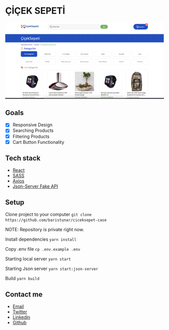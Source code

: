 # ÇİÇEK SEPETİ

<img src="./ciceksepeti-screen.png" />

## Goals

- [x] Responsive Design
- [x] Searching Products
- [x] Filtering Products
- [x] Cart Button Functionality

## Tech stack

* [React](https://en.reactjs.org/)
* [SASS](https://sass-lang.com/)
* [Axios](https://axios-http.com/docs/intro)
* [Json-Server Fake API](https://github.com/typicode/json-server)

## Setup

Clone project to your computer `git clone https://github.com/baristunar/ciceksepet-case` 

NOTE: Repository is private right now.

Install dependencies `yarn install`

Copy .env file `cp .env.example .env`

Starting local server `yarn start`

Starting Json server `yarn start:json-server`

Build `yarn build`


## Contact me

- <a href="mailto:tunarbaris7@gmail.com">Email</a>
- [Twitter](https://twitter.com/baristunar)
- [Linkedin](https://www.linkedin.com/in/baristunar/)
- [Github](https://github.com/baristunar)